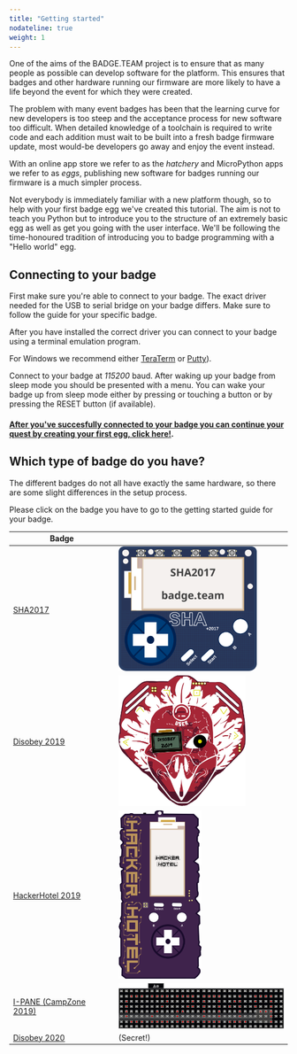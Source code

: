 ```yaml
---
title: "Getting started"
nodateline: true
weight: 1
---
```


One of the aims of the BADGE.TEAM project is to ensure that as many people as possible can develop software for the platform. This ensures that badges and other hardware running our firmware are more likely to have a life beyond the event for which they were created.

The problem with many event badges has been that the learning curve for new developers is too steep and the acceptance process for new software too difficult. When detailed knowledge of a toolchain is required to write code and each addition must wait to be built into a fresh badge firmware update, most would-be developers go away and enjoy the event instead.

With an online app store we refer to as the *hatchery* and MicroPython apps we refer to as *eggs*, publishing new software for badges running our firmware is a much simpler process.

Not everybody is immediately familiar with a new platform though, so to help with your first badge egg we've created this tutorial. The aim is not to teach you Python but to introduce you to the structure of an extremely basic egg as well as get you going with the user interface. We'll be following the time-honoured tradition of introducing you to badge programming with a "Hello world" egg.

## Connecting to your badge

First make sure you're able to connect to your badge. The exact driver needed for the USB to serial bridge on your badge differs. Make sure to follow the guide for your specific badge.

After you have installed the correct driver you can connect to your badge using a terminal emulation program.

For Windows we recommend either [TeraTerm](https://ttssh2.osdn.jp/index.html.en) or [Putty](https://www.chiark.greenend.org.uk/~sgtatham/putty/latest.html)).

Connect to your badge at *115200* baud. After waking up your badge from sleep mode you should be presented with a menu. You can wake your badge up from sleep mode either by pressing or touching a button or by pressing the RESET button (if available).

#### [After you've succesfully connected to your badge you can continue your quest by creating your first egg, click here!](first_egg).

## Which type of badge do you have?

The different badges do not all have exactly the same hardware, so there are some slight differences in the setup process. 

Please click on the badge you have to go to the getting started guide for your badge.

| Badge                                                                     |                                                                           |
|---------------------------------------------------------------------------|---------------------------------------------------------------------------|
| [SHA2017](/badges/sha2017/getting_started/)                               | [<img src="sha2017.svg" width="250" />](sha2017)                          |
| [Disobey 2019](/badges/disobey-2019/getting_started/)                     | [<img src="disobey2019.svg" width="230" />](disobey-2019)                 |
| [HackerHotel 2019](/badges/hackerhotel-2019/getting_started/)             | [<img src="hh2019.svg" width="150" />](hackerhotel-2019)                  |
| [I-PANE (CampZone 2019)](campzone-2019)                                   | [<img src="cz2019.svg" width="300" />](campzone-2019)                     |
| [Disobey 2020](disobey-2020)                                              | (Secret!)                                                                 |


